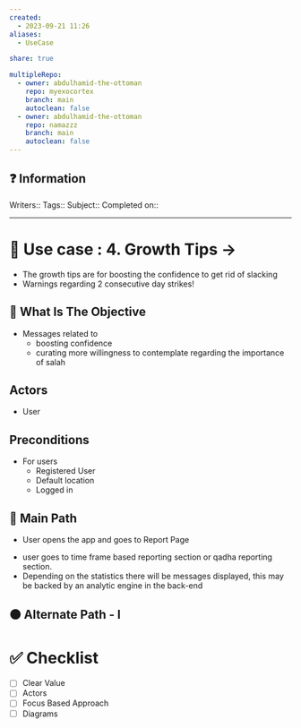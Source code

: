 ```yaml
---
created:
  - 2023-09-21 11:26
aliases:
  - UseCase

share: true

multipleRepo:
  - owner: abdulhamid-the-ottoman
    repo: myexocortex
    branch: main
    autoclean: false
  - owner: abdulhamid-the-ottoman
    repo: namazzz
    branch: main
    autoclean: false
---
```


## ❓ Information
Writers::
Tags::
Subject::
Completed on::

---
# 🔰 Use case : 4. Growth Tips ->  
- The growth tips are for boosting the confidence to get rid of slacking
- Warnings regarding 2 consecutive day strikes!
## 🎯 What Is The Objective
- Messages related to 
	- boosting confidence
	- curating more willingness to contemplate regarding the importance of salah
## Actors 
* User
## Preconditions 
- For users
	- Registered User
	- Default location
	- Logged in

## 📃 Main Path 
- User opens the app and goes to Report Page
* user goes to time frame based reporting section or qadha reporting section.
* Depending on the statistics there will be messages displayed, this may be backed by an analytic engine in the back-end
## 🟠 Alternate Path - I

# ✅ Checklist 
- [ ] Clear Value 
- [ ] Actors
- [ ] Focus Based Approach
- [ ] Diagrams